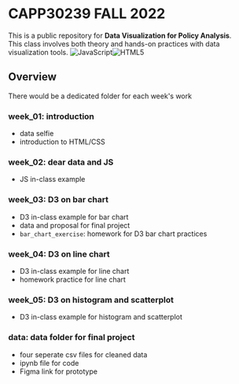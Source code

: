 # CAPP30239 FALL 2022
This is a public repository for **Data Visualization for Policy Analysis**. \
This class involves both theory and hands-on practices with data visualization tools. ![JavaScript](https://img.shields.io/badge/javascript-%23323330.svg?style=for-the-badge&logo=javascript&logoColor=%23F7DF1E)![HTML5](https://img.shields.io/badge/html5-%23E34F26.svg?style=for-the-badge&logo=html5&logoColor=white)
## Overview
There would be a dedicated folder for each week's work  
### week_01: introduction
  - data selfie
  - introduction to HTML/CSS  
### week_02: dear data and JS
  - JS in-class example  
### week_03: D3 on bar chart
  - D3 in-class example for bar chart  
  - data and proposal for final project  
  - `bar_chart_exercise`: homework for D3 bar chart practices  
### week_04: D3 on line chart
  - D3 in-class example for line chart  
  - homework practice for line chart  
### week_05: D3 on histogram and scatterplot  
  - D3 in-class example for histogram and scatterplot  
### data: data folder for final project  
  - four seperate csv files for cleaned data  
  - ipynb file for code  
  - Figma link for prototype
